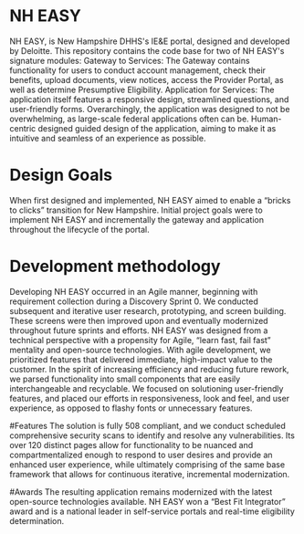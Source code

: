 # NH EASY 
 NH EASY, is New Hampshire DHHS's IE&E portal, designed and developed by Deloitte. This repository contains the code base for two of NH EASY's signature modules: 
 Gateway to Services: The Gateway contains functionality for users to conduct account management, check their benefits, upload documents, view notices, access the Provider Portal, as well as determine Presumptive Eligibility.
 Application for Services: The application itself features a responsive design, streamlined questions, and user-friendly forms. Overarchingly, the application was designed to not be overwhelming, as large-scale federal applications often can be. Human-centric designed guided design of the application, aiming to make it as intuitive and seamless of an experience as possible.

# Design Goals 
When first designed and implemented, NH EASY aimed to enable a “bricks to clicks” transition for New Hampshire. Initial project goals were to implement NH EASY and incrementally the gateway and application throughout the lifecycle of the portal. 

# Development methodology
Developing NH EASY occurred in an Agile manner, beginning with requirement collection during a Discovery Sprint 0. We conducted subsequent and iterative user research, prototyping, and screen building. These screens were then improved upon and eventually modernized throughout future sprints and efforts. NH EASY was designed from a technical perspective with a propensity for Agile, “learn fast, fail fast” mentality and open-source technologies. With agile development, we prioritized features that delivered immediate, high-impact value to the customer. In the spirit of increasing efficiency and reducing future rework, we parsed functionality into small components that are easily interchangeable and recyclable. We focused on solutioning user-friendly features, and placed our efforts in responsiveness, look and feel, and user experience, as opposed to flashy fonts or unnecessary features. 

#Features
The solution is fully 508 compliant, and we conduct scheduled comprehensive security scans to identify and resolve any vulnerabilities.
Its over 120 distinct pages allow for functionality to be nuanced and compartmentalized enough to respond to user desires and provide an enhanced user experience, while ultimately comprising of the same base framework that allows for continuous iterative, incremental modernization.


#Awards
The resulting application remains modernized with the latest open-source technologies available. NH EASY won a “Best Fit Integrator” award and is a national leader in self-service portals and real-time eligibility determination. 
